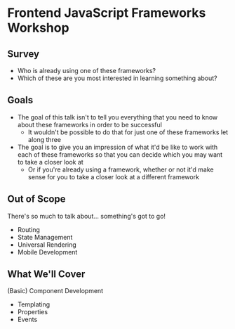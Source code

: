 
# Frontend JavaScript Frameworks Workshop

## Survey

* Who is already using one of these frameworks?
* Which of these are you most interested in learning something about?

## Goals

* The goal of this talk isn't to tell you everything that you need to know about these frameworks in order to be successful
  * It wouldn't be possible to do that for just one of these frameworks let along three
* The goal is to give you an impression of what it'd be like to work with each of these frameworks so that you can decide which you may want to take a closer look at
  * Or if you're already using a framework, whether or not it'd make sense for you to take a closer look at a different framework

## Out of Scope

There's so much to talk about... something's got to go!

* Routing
* State Management
* Universal Rendering
* Mobile Development

## What We'll Cover

(Basic) Component Development

* Templating
* Properties
* Events
